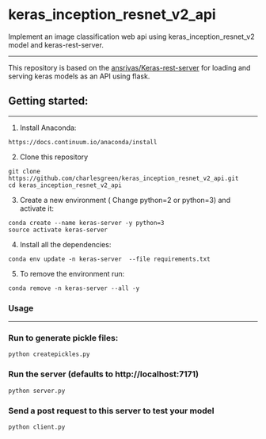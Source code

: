 # keras_inception_resnet_v2_api
Implement an image classification web api using keras_inception_resnet_v2 model and keras-rest-server.

---

This repository is based on the [ansrivas/Keras-rest-server](https://github.com/ansrivas/keras-rest-server) for loading and serving keras models as an API using flask.

## Getting started:
---
1. Install Anaconda:
```
https://docs.continuum.io/anaconda/install
```

2. Clone this repository
```
git clone https://github.com/charlesgreen/keras_inception_resnet_v2_api.git
cd keras_inception_resnet_v2_api
```

3. Create a new environment ( Change python=2 or python=3) and activate it:
```
conda create --name keras-server -y python=3
source activate keras-server
```

4. Install all the dependencies:
```
conda env update -n keras-server  --file requirements.txt
```

5. To remove the environment run:
```
conda remove -n keras-server --all -y
```

### Usage
------------------

### Run to generate pickle files:
```
python createpickles.py
```

### Run the server (defaults to http://localhost:7171)
```
python server.py
```

### Send a post request to this server to test your model
```
python client.py
```

